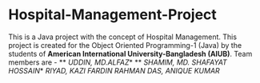 # Hospital-Management-Project
This is a Java project with the concept of Hospital Management.
This project is created for the Object Oriented Programming-1 (Java) by the students of **American International University-Bangladesh (AIUB)**.
Team members are - ** *UDDIN, MD.ALFAZ** **  *SHAMIM, MD. SHAFAYAT HOSSAIN** *RIYAD, KAZI FARDIN RAHMAN *DAS, ANIQUE KUMAR**
